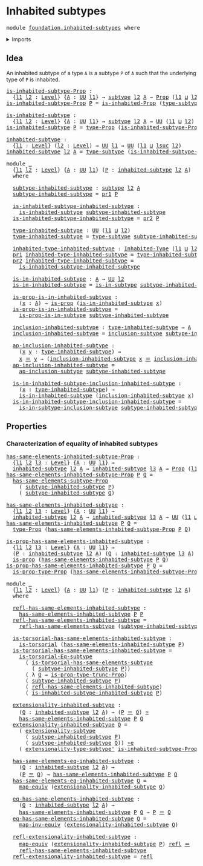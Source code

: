 # Inhabited subtypes

<pre class="Agda"><a id="31" class="Keyword">module</a> <a id="38" href="foundation.inhabited-subtypes.html" class="Module">foundation.inhabited-subtypes</a> <a id="68" class="Keyword">where</a>
</pre>
<details><summary>Imports</summary>

<pre class="Agda"><a id="124" class="Keyword">open</a> <a id="129" class="Keyword">import</a> <a id="136" href="foundation.dependent-pair-types.html" class="Module">foundation.dependent-pair-types</a>
<a id="168" class="Keyword">open</a> <a id="173" class="Keyword">import</a> <a id="180" href="foundation.inhabited-types.html" class="Module">foundation.inhabited-types</a>
<a id="207" class="Keyword">open</a> <a id="212" class="Keyword">import</a> <a id="219" href="foundation.propositional-truncations.html" class="Module">foundation.propositional-truncations</a>
<a id="256" class="Keyword">open</a> <a id="261" class="Keyword">import</a> <a id="268" href="foundation.subtype-identity-principle.html" class="Module">foundation.subtype-identity-principle</a>
<a id="306" class="Keyword">open</a> <a id="311" class="Keyword">import</a> <a id="318" href="foundation.subtypes.html" class="Module">foundation.subtypes</a>
<a id="338" class="Keyword">open</a> <a id="343" class="Keyword">import</a> <a id="350" href="foundation.universe-levels.html" class="Module">foundation.universe-levels</a>

<a id="378" class="Keyword">open</a> <a id="383" class="Keyword">import</a> <a id="390" href="foundation-core.equivalences.html" class="Module">foundation-core.equivalences</a>
<a id="419" class="Keyword">open</a> <a id="424" class="Keyword">import</a> <a id="431" href="foundation-core.identity-types.html" class="Module">foundation-core.identity-types</a>
<a id="462" class="Keyword">open</a> <a id="467" class="Keyword">import</a> <a id="474" href="foundation-core.propositions.html" class="Module">foundation-core.propositions</a>
<a id="503" class="Keyword">open</a> <a id="508" class="Keyword">import</a> <a id="515" href="foundation-core.torsorial-type-families.html" class="Module">foundation-core.torsorial-type-families</a>
</pre>
</details>

## Idea

An inhabited subtype of a type `A` is a subtype `P` of `A` such that the
underlying type of `P` is inhabited.

<pre class="Agda"><a id="is-inhabited-subtype-Prop"></a><a id="700" href="foundation.inhabited-subtypes.html#700" class="Function">is-inhabited-subtype-Prop</a> <a id="726" class="Symbol">:</a>
  <a id="730" class="Symbol">{</a><a id="731" href="foundation.inhabited-subtypes.html#731" class="Bound">l1</a> <a id="734" href="foundation.inhabited-subtypes.html#734" class="Bound">l2</a> <a id="737" class="Symbol">:</a> <a id="739" href="Agda.Primitive.html#742" class="Postulate">Level</a><a id="744" class="Symbol">}</a> <a id="746" class="Symbol">{</a><a id="747" href="foundation.inhabited-subtypes.html#747" class="Bound">A</a> <a id="749" class="Symbol">:</a> <a id="751" href="Agda.Primitive.html#388" class="Primitive">UU</a> <a id="754" href="foundation.inhabited-subtypes.html#731" class="Bound">l1</a><a id="756" class="Symbol">}</a> <a id="758" class="Symbol">→</a> <a id="760" href="foundation-core.subtypes.html#1397" class="Function">subtype</a> <a id="768" href="foundation.inhabited-subtypes.html#734" class="Bound">l2</a> <a id="771" href="foundation.inhabited-subtypes.html#747" class="Bound">A</a> <a id="773" class="Symbol">→</a> <a id="775" href="foundation-core.propositions.html#1153" class="Function">Prop</a> <a id="780" class="Symbol">(</a><a id="781" href="foundation.inhabited-subtypes.html#731" class="Bound">l1</a> <a id="784" href="Agda.Primitive.html#961" class="Primitive Operator">⊔</a> <a id="786" href="foundation.inhabited-subtypes.html#734" class="Bound">l2</a><a id="788" class="Symbol">)</a>
<a id="790" href="foundation.inhabited-subtypes.html#700" class="Function">is-inhabited-subtype-Prop</a> <a id="816" href="foundation.inhabited-subtypes.html#816" class="Bound">P</a> <a id="818" class="Symbol">=</a> <a id="820" href="foundation.inhabited-types.html#1116" class="Function">is-inhabited-Prop</a> <a id="838" class="Symbol">(</a><a id="839" href="foundation-core.subtypes.html#1738" class="Function">type-subtype</a> <a id="852" href="foundation.inhabited-subtypes.html#816" class="Bound">P</a><a id="853" class="Symbol">)</a>

<a id="is-inhabited-subtype"></a><a id="856" href="foundation.inhabited-subtypes.html#856" class="Function">is-inhabited-subtype</a> <a id="877" class="Symbol">:</a>
  <a id="881" class="Symbol">{</a><a id="882" href="foundation.inhabited-subtypes.html#882" class="Bound">l1</a> <a id="885" href="foundation.inhabited-subtypes.html#885" class="Bound">l2</a> <a id="888" class="Symbol">:</a> <a id="890" href="Agda.Primitive.html#742" class="Postulate">Level</a><a id="895" class="Symbol">}</a> <a id="897" class="Symbol">{</a><a id="898" href="foundation.inhabited-subtypes.html#898" class="Bound">A</a> <a id="900" class="Symbol">:</a> <a id="902" href="Agda.Primitive.html#388" class="Primitive">UU</a> <a id="905" href="foundation.inhabited-subtypes.html#882" class="Bound">l1</a><a id="907" class="Symbol">}</a> <a id="909" class="Symbol">→</a> <a id="911" href="foundation-core.subtypes.html#1397" class="Function">subtype</a> <a id="919" href="foundation.inhabited-subtypes.html#885" class="Bound">l2</a> <a id="922" href="foundation.inhabited-subtypes.html#898" class="Bound">A</a> <a id="924" class="Symbol">→</a> <a id="926" href="Agda.Primitive.html#388" class="Primitive">UU</a> <a id="929" class="Symbol">(</a><a id="930" href="foundation.inhabited-subtypes.html#882" class="Bound">l1</a> <a id="933" href="Agda.Primitive.html#961" class="Primitive Operator">⊔</a> <a id="935" href="foundation.inhabited-subtypes.html#885" class="Bound">l2</a><a id="937" class="Symbol">)</a>
<a id="939" href="foundation.inhabited-subtypes.html#856" class="Function">is-inhabited-subtype</a> <a id="960" href="foundation.inhabited-subtypes.html#960" class="Bound">P</a> <a id="962" class="Symbol">=</a> <a id="964" href="foundation-core.propositions.html#1249" class="Function">type-Prop</a> <a id="974" class="Symbol">(</a><a id="975" href="foundation.inhabited-subtypes.html#700" class="Function">is-inhabited-subtype-Prop</a> <a id="1001" href="foundation.inhabited-subtypes.html#960" class="Bound">P</a><a id="1002" class="Symbol">)</a>

<a id="inhabited-subtype"></a><a id="1005" href="foundation.inhabited-subtypes.html#1005" class="Function">inhabited-subtype</a> <a id="1023" class="Symbol">:</a>
  <a id="1027" class="Symbol">{</a><a id="1028" href="foundation.inhabited-subtypes.html#1028" class="Bound">l1</a> <a id="1031" class="Symbol">:</a> <a id="1033" href="Agda.Primitive.html#742" class="Postulate">Level</a><a id="1038" class="Symbol">}</a> <a id="1040" class="Symbol">(</a><a id="1041" href="foundation.inhabited-subtypes.html#1041" class="Bound">l2</a> <a id="1044" class="Symbol">:</a> <a id="1046" href="Agda.Primitive.html#742" class="Postulate">Level</a><a id="1051" class="Symbol">)</a> <a id="1053" class="Symbol">→</a> <a id="1055" href="Agda.Primitive.html#388" class="Primitive">UU</a> <a id="1058" href="foundation.inhabited-subtypes.html#1028" class="Bound">l1</a> <a id="1061" class="Symbol">→</a> <a id="1063" href="Agda.Primitive.html#388" class="Primitive">UU</a> <a id="1066" class="Symbol">(</a><a id="1067" href="foundation.inhabited-subtypes.html#1028" class="Bound">l1</a> <a id="1070" href="Agda.Primitive.html#961" class="Primitive Operator">⊔</a> <a id="1072" href="Agda.Primitive.html#931" class="Primitive">lsuc</a> <a id="1077" href="foundation.inhabited-subtypes.html#1041" class="Bound">l2</a><a id="1079" class="Symbol">)</a>
<a id="1081" href="foundation.inhabited-subtypes.html#1005" class="Function">inhabited-subtype</a> <a id="1099" href="foundation.inhabited-subtypes.html#1099" class="Bound">l2</a> <a id="1102" href="foundation.inhabited-subtypes.html#1102" class="Bound">A</a> <a id="1104" class="Symbol">=</a> <a id="1106" href="foundation-core.subtypes.html#1738" class="Function">type-subtype</a> <a id="1119" class="Symbol">(</a><a id="1120" href="foundation.inhabited-subtypes.html#700" class="Function">is-inhabited-subtype-Prop</a> <a id="1146" class="Symbol">{</a><a id="1147" class="Argument">l2</a> <a id="1150" class="Symbol">=</a> <a id="1152" href="foundation.inhabited-subtypes.html#1099" class="Bound">l2</a><a id="1154" class="Symbol">}</a> <a id="1156" class="Symbol">{</a><a id="1157" href="foundation.inhabited-subtypes.html#1102" class="Bound">A</a><a id="1158" class="Symbol">})</a>

<a id="1162" class="Keyword">module</a> <a id="1169" href="foundation.inhabited-subtypes.html#1169" class="Module">_</a>
  <a id="1173" class="Symbol">{</a><a id="1174" href="foundation.inhabited-subtypes.html#1174" class="Bound">l1</a> <a id="1177" href="foundation.inhabited-subtypes.html#1177" class="Bound">l2</a> <a id="1180" class="Symbol">:</a> <a id="1182" href="Agda.Primitive.html#742" class="Postulate">Level</a><a id="1187" class="Symbol">}</a> <a id="1189" class="Symbol">{</a><a id="1190" href="foundation.inhabited-subtypes.html#1190" class="Bound">A</a> <a id="1192" class="Symbol">:</a> <a id="1194" href="Agda.Primitive.html#388" class="Primitive">UU</a> <a id="1197" href="foundation.inhabited-subtypes.html#1174" class="Bound">l1</a><a id="1199" class="Symbol">}</a> <a id="1201" class="Symbol">(</a><a id="1202" href="foundation.inhabited-subtypes.html#1202" class="Bound">P</a> <a id="1204" class="Symbol">:</a> <a id="1206" href="foundation.inhabited-subtypes.html#1005" class="Function">inhabited-subtype</a> <a id="1224" href="foundation.inhabited-subtypes.html#1177" class="Bound">l2</a> <a id="1227" href="foundation.inhabited-subtypes.html#1190" class="Bound">A</a><a id="1228" class="Symbol">)</a>
  <a id="1232" class="Keyword">where</a>

  <a id="1241" href="foundation.inhabited-subtypes.html#1241" class="Function">subtype-inhabited-subtype</a> <a id="1267" class="Symbol">:</a> <a id="1269" href="foundation-core.subtypes.html#1397" class="Function">subtype</a> <a id="1277" href="foundation.inhabited-subtypes.html#1177" class="Bound">l2</a> <a id="1280" href="foundation.inhabited-subtypes.html#1190" class="Bound">A</a>
  <a id="1284" href="foundation.inhabited-subtypes.html#1241" class="Function">subtype-inhabited-subtype</a> <a id="1310" class="Symbol">=</a> <a id="1312" href="foundation.dependent-pair-types.html#681" class="Field">pr1</a> <a id="1316" href="foundation.inhabited-subtypes.html#1202" class="Bound">P</a>

  <a id="1321" href="foundation.inhabited-subtypes.html#1321" class="Function">is-inhabited-subtype-inhabited-subtype</a> <a id="1360" class="Symbol">:</a>
    <a id="1366" href="foundation.inhabited-subtypes.html#856" class="Function">is-inhabited-subtype</a> <a id="1387" href="foundation.inhabited-subtypes.html#1241" class="Function">subtype-inhabited-subtype</a>
  <a id="1415" href="foundation.inhabited-subtypes.html#1321" class="Function">is-inhabited-subtype-inhabited-subtype</a> <a id="1454" class="Symbol">=</a> <a id="1456" href="foundation.dependent-pair-types.html#693" class="Field">pr2</a> <a id="1460" href="foundation.inhabited-subtypes.html#1202" class="Bound">P</a>

  <a id="1465" href="foundation.inhabited-subtypes.html#1465" class="Function">type-inhabited-subtype</a> <a id="1488" class="Symbol">:</a> <a id="1490" href="Agda.Primitive.html#388" class="Primitive">UU</a> <a id="1493" class="Symbol">(</a><a id="1494" href="foundation.inhabited-subtypes.html#1174" class="Bound">l1</a> <a id="1497" href="Agda.Primitive.html#961" class="Primitive Operator">⊔</a> <a id="1499" href="foundation.inhabited-subtypes.html#1177" class="Bound">l2</a><a id="1501" class="Symbol">)</a>
  <a id="1505" href="foundation.inhabited-subtypes.html#1465" class="Function">type-inhabited-subtype</a> <a id="1528" class="Symbol">=</a> <a id="1530" href="foundation-core.subtypes.html#1738" class="Function">type-subtype</a> <a id="1543" href="foundation.inhabited-subtypes.html#1241" class="Function">subtype-inhabited-subtype</a>

  <a id="1572" href="foundation.inhabited-subtypes.html#1572" class="Function">inhabited-type-inhabited-subtype</a> <a id="1605" class="Symbol">:</a> <a id="1607" href="foundation.inhabited-types.html#1438" class="Function">Inhabited-Type</a> <a id="1622" class="Symbol">(</a><a id="1623" href="foundation.inhabited-subtypes.html#1174" class="Bound">l1</a> <a id="1626" href="Agda.Primitive.html#961" class="Primitive Operator">⊔</a> <a id="1628" href="foundation.inhabited-subtypes.html#1177" class="Bound">l2</a><a id="1630" class="Symbol">)</a>
  <a id="1634" href="foundation.dependent-pair-types.html#681" class="Field">pr1</a> <a id="1638" href="foundation.inhabited-subtypes.html#1572" class="Function">inhabited-type-inhabited-subtype</a> <a id="1671" class="Symbol">=</a> <a id="1673" href="foundation.inhabited-subtypes.html#1465" class="Function">type-inhabited-subtype</a>
  <a id="1698" href="foundation.dependent-pair-types.html#693" class="Field">pr2</a> <a id="1702" href="foundation.inhabited-subtypes.html#1572" class="Function">inhabited-type-inhabited-subtype</a> <a id="1735" class="Symbol">=</a>
    <a id="1741" href="foundation.inhabited-subtypes.html#1321" class="Function">is-inhabited-subtype-inhabited-subtype</a>

  <a id="1783" href="foundation.inhabited-subtypes.html#1783" class="Function">is-in-inhabited-subtype</a> <a id="1807" class="Symbol">:</a> <a id="1809" href="foundation.inhabited-subtypes.html#1190" class="Bound">A</a> <a id="1811" class="Symbol">→</a> <a id="1813" href="Agda.Primitive.html#388" class="Primitive">UU</a> <a id="1816" href="foundation.inhabited-subtypes.html#1177" class="Bound">l2</a>
  <a id="1821" href="foundation.inhabited-subtypes.html#1783" class="Function">is-in-inhabited-subtype</a> <a id="1845" class="Symbol">=</a> <a id="1847" href="foundation-core.subtypes.html#1558" class="Function">is-in-subtype</a> <a id="1861" href="foundation.inhabited-subtypes.html#1241" class="Function">subtype-inhabited-subtype</a>

  <a id="1890" href="foundation.inhabited-subtypes.html#1890" class="Function">is-prop-is-in-inhabited-subtype</a> <a id="1922" class="Symbol">:</a>
    <a id="1928" class="Symbol">(</a><a id="1929" href="foundation.inhabited-subtypes.html#1929" class="Bound">x</a> <a id="1931" class="Symbol">:</a> <a id="1933" href="foundation.inhabited-subtypes.html#1190" class="Bound">A</a><a id="1934" class="Symbol">)</a> <a id="1936" class="Symbol">→</a> <a id="1938" href="foundation-core.propositions.html#1029" class="Function">is-prop</a> <a id="1946" class="Symbol">(</a><a id="1947" href="foundation.inhabited-subtypes.html#1783" class="Function">is-in-inhabited-subtype</a> <a id="1971" href="foundation.inhabited-subtypes.html#1929" class="Bound">x</a><a id="1972" class="Symbol">)</a>
  <a id="1976" href="foundation.inhabited-subtypes.html#1890" class="Function">is-prop-is-in-inhabited-subtype</a> <a id="2008" class="Symbol">=</a>
    <a id="2014" href="foundation-core.subtypes.html#1623" class="Function">is-prop-is-in-subtype</a> <a id="2036" href="foundation.inhabited-subtypes.html#1241" class="Function">subtype-inhabited-subtype</a>

  <a id="2065" href="foundation.inhabited-subtypes.html#2065" class="Function">inclusion-inhabited-subtype</a> <a id="2093" class="Symbol">:</a> <a id="2095" href="foundation.inhabited-subtypes.html#1465" class="Function">type-inhabited-subtype</a> <a id="2118" class="Symbol">→</a> <a id="2120" href="foundation.inhabited-subtypes.html#1190" class="Bound">A</a>
  <a id="2124" href="foundation.inhabited-subtypes.html#2065" class="Function">inclusion-inhabited-subtype</a> <a id="2152" class="Symbol">=</a> <a id="2154" href="foundation-core.subtypes.html#1804" class="Function">inclusion-subtype</a> <a id="2172" href="foundation.inhabited-subtypes.html#1241" class="Function">subtype-inhabited-subtype</a>

  <a id="2201" href="foundation.inhabited-subtypes.html#2201" class="Function">ap-inclusion-inhabited-subtype</a> <a id="2232" class="Symbol">:</a>
    <a id="2238" class="Symbol">(</a><a id="2239" href="foundation.inhabited-subtypes.html#2239" class="Bound">x</a> <a id="2241" href="foundation.inhabited-subtypes.html#2241" class="Bound">y</a> <a id="2243" class="Symbol">:</a> <a id="2245" href="foundation.inhabited-subtypes.html#1465" class="Function">type-inhabited-subtype</a><a id="2267" class="Symbol">)</a> <a id="2269" class="Symbol">→</a>
    <a id="2275" href="foundation.inhabited-subtypes.html#2239" class="Bound">x</a> <a id="2277" href="foundation-core.identity-types.html#2713" class="Function Operator">＝</a> <a id="2279" href="foundation.inhabited-subtypes.html#2241" class="Bound">y</a> <a id="2281" class="Symbol">→</a> <a id="2283" class="Symbol">(</a><a id="2284" href="foundation.inhabited-subtypes.html#2065" class="Function">inclusion-inhabited-subtype</a> <a id="2312" href="foundation.inhabited-subtypes.html#2239" class="Bound">x</a> <a id="2314" href="foundation-core.identity-types.html#2713" class="Function Operator">＝</a> <a id="2316" href="foundation.inhabited-subtypes.html#2065" class="Function">inclusion-inhabited-subtype</a> <a id="2344" href="foundation.inhabited-subtypes.html#2241" class="Bound">y</a><a id="2345" class="Symbol">)</a>
  <a id="2349" href="foundation.inhabited-subtypes.html#2201" class="Function">ap-inclusion-inhabited-subtype</a> <a id="2380" class="Symbol">=</a>
    <a id="2386" href="foundation-core.subtypes.html#1870" class="Function">ap-inclusion-subtype</a> <a id="2407" href="foundation.inhabited-subtypes.html#1241" class="Function">subtype-inhabited-subtype</a>

  <a id="2436" href="foundation.inhabited-subtypes.html#2436" class="Function">is-in-inhabited-subtype-inclusion-inhabited-subtype</a> <a id="2488" class="Symbol">:</a>
    <a id="2494" class="Symbol">(</a><a id="2495" href="foundation.inhabited-subtypes.html#2495" class="Bound">x</a> <a id="2497" class="Symbol">:</a> <a id="2499" href="foundation.inhabited-subtypes.html#1465" class="Function">type-inhabited-subtype</a><a id="2521" class="Symbol">)</a> <a id="2523" class="Symbol">→</a>
    <a id="2529" href="foundation.inhabited-subtypes.html#1783" class="Function">is-in-inhabited-subtype</a> <a id="2553" class="Symbol">(</a><a id="2554" href="foundation.inhabited-subtypes.html#2065" class="Function">inclusion-inhabited-subtype</a> <a id="2582" href="foundation.inhabited-subtypes.html#2495" class="Bound">x</a><a id="2583" class="Symbol">)</a>
  <a id="2587" href="foundation.inhabited-subtypes.html#2436" class="Function">is-in-inhabited-subtype-inclusion-inhabited-subtype</a> <a id="2639" class="Symbol">=</a>
    <a id="2645" href="foundation-core.subtypes.html#2033" class="Function">is-in-subtype-inclusion-subtype</a> <a id="2677" href="foundation.inhabited-subtypes.html#1241" class="Function">subtype-inhabited-subtype</a>
</pre>
## Properties

### Characterization of equality of inhabited subtypes

<pre class="Agda"><a id="has-same-elements-inhabited-subtype-Prop"></a><a id="2787" href="foundation.inhabited-subtypes.html#2787" class="Function">has-same-elements-inhabited-subtype-Prop</a> <a id="2828" class="Symbol">:</a>
  <a id="2832" class="Symbol">{</a><a id="2833" href="foundation.inhabited-subtypes.html#2833" class="Bound">l1</a> <a id="2836" href="foundation.inhabited-subtypes.html#2836" class="Bound">l2</a> <a id="2839" href="foundation.inhabited-subtypes.html#2839" class="Bound">l3</a> <a id="2842" class="Symbol">:</a> <a id="2844" href="Agda.Primitive.html#742" class="Postulate">Level</a><a id="2849" class="Symbol">}</a> <a id="2851" class="Symbol">{</a><a id="2852" href="foundation.inhabited-subtypes.html#2852" class="Bound">A</a> <a id="2854" class="Symbol">:</a> <a id="2856" href="Agda.Primitive.html#388" class="Primitive">UU</a> <a id="2859" href="foundation.inhabited-subtypes.html#2833" class="Bound">l1</a><a id="2861" class="Symbol">}</a> <a id="2863" class="Symbol">→</a>
  <a id="2867" href="foundation.inhabited-subtypes.html#1005" class="Function">inhabited-subtype</a> <a id="2885" href="foundation.inhabited-subtypes.html#2836" class="Bound">l2</a> <a id="2888" href="foundation.inhabited-subtypes.html#2852" class="Bound">A</a> <a id="2890" class="Symbol">→</a> <a id="2892" href="foundation.inhabited-subtypes.html#1005" class="Function">inhabited-subtype</a> <a id="2910" href="foundation.inhabited-subtypes.html#2839" class="Bound">l3</a> <a id="2913" href="foundation.inhabited-subtypes.html#2852" class="Bound">A</a> <a id="2915" class="Symbol">→</a> <a id="2917" href="foundation-core.propositions.html#1153" class="Function">Prop</a> <a id="2922" class="Symbol">(</a><a id="2923" href="foundation.inhabited-subtypes.html#2833" class="Bound">l1</a> <a id="2926" href="Agda.Primitive.html#961" class="Primitive Operator">⊔</a> <a id="2928" href="foundation.inhabited-subtypes.html#2836" class="Bound">l2</a> <a id="2931" href="Agda.Primitive.html#961" class="Primitive Operator">⊔</a> <a id="2933" href="foundation.inhabited-subtypes.html#2839" class="Bound">l3</a><a id="2935" class="Symbol">)</a>
<a id="2937" href="foundation.inhabited-subtypes.html#2787" class="Function">has-same-elements-inhabited-subtype-Prop</a> <a id="2978" href="foundation.inhabited-subtypes.html#2978" class="Bound">P</a> <a id="2980" href="foundation.inhabited-subtypes.html#2980" class="Bound">Q</a> <a id="2982" class="Symbol">=</a>
  <a id="2986" href="foundation.subtypes.html#1763" class="Function">has-same-elements-subtype-Prop</a>
    <a id="3021" class="Symbol">(</a> <a id="3023" href="foundation.inhabited-subtypes.html#1241" class="Function">subtype-inhabited-subtype</a> <a id="3049" href="foundation.inhabited-subtypes.html#2978" class="Bound">P</a><a id="3050" class="Symbol">)</a>
    <a id="3056" class="Symbol">(</a> <a id="3058" href="foundation.inhabited-subtypes.html#1241" class="Function">subtype-inhabited-subtype</a> <a id="3084" href="foundation.inhabited-subtypes.html#2980" class="Bound">Q</a><a id="3085" class="Symbol">)</a>

<a id="has-same-elements-inhabited-subtype"></a><a id="3088" href="foundation.inhabited-subtypes.html#3088" class="Function">has-same-elements-inhabited-subtype</a> <a id="3124" class="Symbol">:</a>
  <a id="3128" class="Symbol">{</a><a id="3129" href="foundation.inhabited-subtypes.html#3129" class="Bound">l1</a> <a id="3132" href="foundation.inhabited-subtypes.html#3132" class="Bound">l2</a> <a id="3135" href="foundation.inhabited-subtypes.html#3135" class="Bound">l3</a> <a id="3138" class="Symbol">:</a> <a id="3140" href="Agda.Primitive.html#742" class="Postulate">Level</a><a id="3145" class="Symbol">}</a> <a id="3147" class="Symbol">{</a><a id="3148" href="foundation.inhabited-subtypes.html#3148" class="Bound">A</a> <a id="3150" class="Symbol">:</a> <a id="3152" href="Agda.Primitive.html#388" class="Primitive">UU</a> <a id="3155" href="foundation.inhabited-subtypes.html#3129" class="Bound">l1</a><a id="3157" class="Symbol">}</a> <a id="3159" class="Symbol">→</a>
  <a id="3163" href="foundation.inhabited-subtypes.html#1005" class="Function">inhabited-subtype</a> <a id="3181" href="foundation.inhabited-subtypes.html#3132" class="Bound">l2</a> <a id="3184" href="foundation.inhabited-subtypes.html#3148" class="Bound">A</a> <a id="3186" class="Symbol">→</a> <a id="3188" href="foundation.inhabited-subtypes.html#1005" class="Function">inhabited-subtype</a> <a id="3206" href="foundation.inhabited-subtypes.html#3135" class="Bound">l3</a> <a id="3209" href="foundation.inhabited-subtypes.html#3148" class="Bound">A</a> <a id="3211" class="Symbol">→</a> <a id="3213" href="Agda.Primitive.html#388" class="Primitive">UU</a> <a id="3216" class="Symbol">(</a><a id="3217" href="foundation.inhabited-subtypes.html#3129" class="Bound">l1</a> <a id="3220" href="Agda.Primitive.html#961" class="Primitive Operator">⊔</a> <a id="3222" href="foundation.inhabited-subtypes.html#3132" class="Bound">l2</a> <a id="3225" href="Agda.Primitive.html#961" class="Primitive Operator">⊔</a> <a id="3227" href="foundation.inhabited-subtypes.html#3135" class="Bound">l3</a><a id="3229" class="Symbol">)</a>
<a id="3231" href="foundation.inhabited-subtypes.html#3088" class="Function">has-same-elements-inhabited-subtype</a> <a id="3267" href="foundation.inhabited-subtypes.html#3267" class="Bound">P</a> <a id="3269" href="foundation.inhabited-subtypes.html#3269" class="Bound">Q</a> <a id="3271" class="Symbol">=</a>
  <a id="3275" href="foundation-core.propositions.html#1249" class="Function">type-Prop</a> <a id="3285" class="Symbol">(</a><a id="3286" href="foundation.inhabited-subtypes.html#2787" class="Function">has-same-elements-inhabited-subtype-Prop</a> <a id="3327" href="foundation.inhabited-subtypes.html#3267" class="Bound">P</a> <a id="3329" href="foundation.inhabited-subtypes.html#3269" class="Bound">Q</a><a id="3330" class="Symbol">)</a>

<a id="is-prop-has-same-elements-inhabited-subtype"></a><a id="3333" href="foundation.inhabited-subtypes.html#3333" class="Function">is-prop-has-same-elements-inhabited-subtype</a> <a id="3377" class="Symbol">:</a>
  <a id="3381" class="Symbol">{</a><a id="3382" href="foundation.inhabited-subtypes.html#3382" class="Bound">l1</a> <a id="3385" href="foundation.inhabited-subtypes.html#3385" class="Bound">l2</a> <a id="3388" href="foundation.inhabited-subtypes.html#3388" class="Bound">l3</a> <a id="3391" class="Symbol">:</a> <a id="3393" href="Agda.Primitive.html#742" class="Postulate">Level</a><a id="3398" class="Symbol">}</a> <a id="3400" class="Symbol">{</a><a id="3401" href="foundation.inhabited-subtypes.html#3401" class="Bound">A</a> <a id="3403" class="Symbol">:</a> <a id="3405" href="Agda.Primitive.html#388" class="Primitive">UU</a> <a id="3408" href="foundation.inhabited-subtypes.html#3382" class="Bound">l1</a><a id="3410" class="Symbol">}</a> <a id="3412" class="Symbol">→</a>
  <a id="3416" class="Symbol">(</a><a id="3417" href="foundation.inhabited-subtypes.html#3417" class="Bound">P</a> <a id="3419" class="Symbol">:</a> <a id="3421" href="foundation.inhabited-subtypes.html#1005" class="Function">inhabited-subtype</a> <a id="3439" href="foundation.inhabited-subtypes.html#3385" class="Bound">l2</a> <a id="3442" href="foundation.inhabited-subtypes.html#3401" class="Bound">A</a><a id="3443" class="Symbol">)</a> <a id="3445" class="Symbol">(</a><a id="3446" href="foundation.inhabited-subtypes.html#3446" class="Bound">Q</a> <a id="3448" class="Symbol">:</a> <a id="3450" href="foundation.inhabited-subtypes.html#1005" class="Function">inhabited-subtype</a> <a id="3468" href="foundation.inhabited-subtypes.html#3388" class="Bound">l3</a> <a id="3471" href="foundation.inhabited-subtypes.html#3401" class="Bound">A</a><a id="3472" class="Symbol">)</a> <a id="3474" class="Symbol">→</a>
  <a id="3478" href="foundation-core.propositions.html#1029" class="Function">is-prop</a> <a id="3486" class="Symbol">(</a><a id="3487" href="foundation.inhabited-subtypes.html#3088" class="Function">has-same-elements-inhabited-subtype</a> <a id="3523" href="foundation.inhabited-subtypes.html#3417" class="Bound">P</a> <a id="3525" href="foundation.inhabited-subtypes.html#3446" class="Bound">Q</a><a id="3526" class="Symbol">)</a>
<a id="3528" href="foundation.inhabited-subtypes.html#3333" class="Function">is-prop-has-same-elements-inhabited-subtype</a> <a id="3572" href="foundation.inhabited-subtypes.html#3572" class="Bound">P</a> <a id="3574" href="foundation.inhabited-subtypes.html#3574" class="Bound">Q</a> <a id="3576" class="Symbol">=</a>
  <a id="3580" href="foundation-core.propositions.html#1313" class="Function">is-prop-type-Prop</a> <a id="3598" class="Symbol">(</a><a id="3599" href="foundation.inhabited-subtypes.html#2787" class="Function">has-same-elements-inhabited-subtype-Prop</a> <a id="3640" href="foundation.inhabited-subtypes.html#3572" class="Bound">P</a> <a id="3642" href="foundation.inhabited-subtypes.html#3574" class="Bound">Q</a><a id="3643" class="Symbol">)</a>

<a id="3646" class="Keyword">module</a> <a id="3653" href="foundation.inhabited-subtypes.html#3653" class="Module">_</a>
  <a id="3657" class="Symbol">{</a><a id="3658" href="foundation.inhabited-subtypes.html#3658" class="Bound">l1</a> <a id="3661" href="foundation.inhabited-subtypes.html#3661" class="Bound">l2</a> <a id="3664" class="Symbol">:</a> <a id="3666" href="Agda.Primitive.html#742" class="Postulate">Level</a><a id="3671" class="Symbol">}</a> <a id="3673" class="Symbol">{</a><a id="3674" href="foundation.inhabited-subtypes.html#3674" class="Bound">A</a> <a id="3676" class="Symbol">:</a> <a id="3678" href="Agda.Primitive.html#388" class="Primitive">UU</a> <a id="3681" href="foundation.inhabited-subtypes.html#3658" class="Bound">l1</a><a id="3683" class="Symbol">}</a> <a id="3685" class="Symbol">(</a><a id="3686" href="foundation.inhabited-subtypes.html#3686" class="Bound">P</a> <a id="3688" class="Symbol">:</a> <a id="3690" href="foundation.inhabited-subtypes.html#1005" class="Function">inhabited-subtype</a> <a id="3708" href="foundation.inhabited-subtypes.html#3661" class="Bound">l2</a> <a id="3711" href="foundation.inhabited-subtypes.html#3674" class="Bound">A</a><a id="3712" class="Symbol">)</a>
  <a id="3716" class="Keyword">where</a>

  <a id="3725" href="foundation.inhabited-subtypes.html#3725" class="Function">refl-has-same-elements-inhabited-subtype</a> <a id="3766" class="Symbol">:</a>
    <a id="3772" href="foundation.inhabited-subtypes.html#3088" class="Function">has-same-elements-inhabited-subtype</a> <a id="3808" href="foundation.inhabited-subtypes.html#3686" class="Bound">P</a> <a id="3810" href="foundation.inhabited-subtypes.html#3686" class="Bound">P</a>
  <a id="3814" href="foundation.inhabited-subtypes.html#3725" class="Function">refl-has-same-elements-inhabited-subtype</a> <a id="3855" class="Symbol">=</a>
    <a id="3861" href="foundation.subtypes.html#2304" class="Function">refl-has-same-elements-subtype</a> <a id="3892" class="Symbol">(</a><a id="3893" href="foundation.inhabited-subtypes.html#1241" class="Function">subtype-inhabited-subtype</a> <a id="3919" href="foundation.inhabited-subtypes.html#3686" class="Bound">P</a><a id="3920" class="Symbol">)</a>

  <a id="3925" href="foundation.inhabited-subtypes.html#3925" class="Function">is-torsorial-has-same-elements-inhabited-subtype</a> <a id="3974" class="Symbol">:</a>
    <a id="3980" href="foundation-core.torsorial-type-families.html#2474" class="Function">is-torsorial</a> <a id="3993" class="Symbol">(</a><a id="3994" href="foundation.inhabited-subtypes.html#3088" class="Function">has-same-elements-inhabited-subtype</a> <a id="4030" href="foundation.inhabited-subtypes.html#3686" class="Bound">P</a><a id="4031" class="Symbol">)</a>
  <a id="4035" href="foundation.inhabited-subtypes.html#3925" class="Function">is-torsorial-has-same-elements-inhabited-subtype</a> <a id="4084" class="Symbol">=</a>
    <a id="4090" href="foundation.subtype-identity-principle.html#1328" class="Function">is-torsorial-Eq-subtype</a>
      <a id="4120" class="Symbol">(</a> <a id="4122" href="foundation.subtypes.html#2460" class="Function">is-torsorial-has-same-elements-subtype</a>
        <a id="4169" class="Symbol">(</a> <a id="4171" href="foundation.inhabited-subtypes.html#1241" class="Function">subtype-inhabited-subtype</a> <a id="4197" href="foundation.inhabited-subtypes.html#3686" class="Bound">P</a><a id="4198" class="Symbol">))</a>
      <a id="4207" class="Symbol">(</a> <a id="4209" class="Symbol">λ</a> <a id="4211" href="foundation.inhabited-subtypes.html#4211" class="Bound">Q</a> <a id="4213" class="Symbol">→</a> <a id="4215" href="foundation.propositional-truncations.html#1657" class="Function">is-prop-type-trunc-Prop</a><a id="4238" class="Symbol">)</a>
      <a id="4246" class="Symbol">(</a> <a id="4248" href="foundation.inhabited-subtypes.html#1241" class="Function">subtype-inhabited-subtype</a> <a id="4274" href="foundation.inhabited-subtypes.html#3686" class="Bound">P</a><a id="4275" class="Symbol">)</a>
      <a id="4283" class="Symbol">(</a> <a id="4285" href="foundation.inhabited-subtypes.html#3725" class="Function">refl-has-same-elements-inhabited-subtype</a><a id="4325" class="Symbol">)</a>
      <a id="4333" class="Symbol">(</a> <a id="4335" href="foundation.inhabited-subtypes.html#1321" class="Function">is-inhabited-subtype-inhabited-subtype</a> <a id="4374" href="foundation.inhabited-subtypes.html#3686" class="Bound">P</a><a id="4375" class="Symbol">)</a>

  <a id="4380" href="foundation.inhabited-subtypes.html#4380" class="Function">extensionality-inhabited-subtype</a> <a id="4413" class="Symbol">:</a>
    <a id="4419" class="Symbol">(</a><a id="4420" href="foundation.inhabited-subtypes.html#4420" class="Bound">Q</a> <a id="4422" class="Symbol">:</a> <a id="4424" href="foundation.inhabited-subtypes.html#1005" class="Function">inhabited-subtype</a> <a id="4442" href="foundation.inhabited-subtypes.html#3661" class="Bound">l2</a> <a id="4445" href="foundation.inhabited-subtypes.html#3674" class="Bound">A</a><a id="4446" class="Symbol">)</a> <a id="4448" class="Symbol">→</a> <a id="4450" class="Symbol">(</a><a id="4451" href="foundation.inhabited-subtypes.html#3686" class="Bound">P</a> <a id="4453" href="foundation-core.identity-types.html#2713" class="Function Operator">＝</a> <a id="4455" href="foundation.inhabited-subtypes.html#4420" class="Bound">Q</a><a id="4456" class="Symbol">)</a> <a id="4458" href="foundation-core.equivalences.html#2554" class="Function Operator">≃</a>
    <a id="4464" href="foundation.inhabited-subtypes.html#3088" class="Function">has-same-elements-inhabited-subtype</a> <a id="4500" href="foundation.inhabited-subtypes.html#3686" class="Bound">P</a> <a id="4502" href="foundation.inhabited-subtypes.html#4420" class="Bound">Q</a>
  <a id="4506" href="foundation.inhabited-subtypes.html#4380" class="Function">extensionality-inhabited-subtype</a> <a id="4539" href="foundation.inhabited-subtypes.html#4539" class="Bound">Q</a> <a id="4541" class="Symbol">=</a>
    <a id="4547" class="Symbol">(</a> <a id="4549" href="foundation.subtypes.html#3075" class="Function">extensionality-subtype</a>
      <a id="4578" class="Symbol">(</a> <a id="4580" href="foundation.inhabited-subtypes.html#1241" class="Function">subtype-inhabited-subtype</a> <a id="4606" href="foundation.inhabited-subtypes.html#3686" class="Bound">P</a><a id="4607" class="Symbol">)</a>
      <a id="4615" class="Symbol">(</a> <a id="4617" href="foundation.inhabited-subtypes.html#1241" class="Function">subtype-inhabited-subtype</a> <a id="4643" href="foundation.inhabited-subtypes.html#4539" class="Bound">Q</a><a id="4644" class="Symbol">))</a> <a id="4647" href="foundation-core.equivalences.html#13323" class="Function Operator">∘e</a>
    <a id="4654" class="Symbol">(</a> <a id="4656" href="foundation-core.subtypes.html#3750" class="Function">extensionality-type-subtype&#39;</a> <a id="4685" href="foundation.inhabited-subtypes.html#700" class="Function">is-inhabited-subtype-Prop</a> <a id="4711" href="foundation.inhabited-subtypes.html#3686" class="Bound">P</a> <a id="4713" href="foundation.inhabited-subtypes.html#4539" class="Bound">Q</a><a id="4714" class="Symbol">)</a>

  <a id="4719" href="foundation.inhabited-subtypes.html#4719" class="Function">has-same-elements-eq-inhabited-subtype</a> <a id="4758" class="Symbol">:</a>
    <a id="4764" class="Symbol">(</a><a id="4765" href="foundation.inhabited-subtypes.html#4765" class="Bound">Q</a> <a id="4767" class="Symbol">:</a> <a id="4769" href="foundation.inhabited-subtypes.html#1005" class="Function">inhabited-subtype</a> <a id="4787" href="foundation.inhabited-subtypes.html#3661" class="Bound">l2</a> <a id="4790" href="foundation.inhabited-subtypes.html#3674" class="Bound">A</a><a id="4791" class="Symbol">)</a> <a id="4793" class="Symbol">→</a>
    <a id="4799" class="Symbol">(</a><a id="4800" href="foundation.inhabited-subtypes.html#3686" class="Bound">P</a> <a id="4802" href="foundation-core.identity-types.html#2713" class="Function Operator">＝</a> <a id="4804" href="foundation.inhabited-subtypes.html#4765" class="Bound">Q</a><a id="4805" class="Symbol">)</a> <a id="4807" class="Symbol">→</a> <a id="4809" href="foundation.inhabited-subtypes.html#3088" class="Function">has-same-elements-inhabited-subtype</a> <a id="4845" href="foundation.inhabited-subtypes.html#3686" class="Bound">P</a> <a id="4847" href="foundation.inhabited-subtypes.html#4765" class="Bound">Q</a>
  <a id="4851" href="foundation.inhabited-subtypes.html#4719" class="Function">has-same-elements-eq-inhabited-subtype</a> <a id="4890" href="foundation.inhabited-subtypes.html#4890" class="Bound">Q</a> <a id="4892" class="Symbol">=</a>
    <a id="4898" href="foundation-core.equivalences.html#2754" class="Function">map-equiv</a> <a id="4908" class="Symbol">(</a><a id="4909" href="foundation.inhabited-subtypes.html#4380" class="Function">extensionality-inhabited-subtype</a> <a id="4942" href="foundation.inhabited-subtypes.html#4890" class="Bound">Q</a><a id="4943" class="Symbol">)</a>

  <a id="4948" href="foundation.inhabited-subtypes.html#4948" class="Function">eq-has-same-elements-inhabited-subtype</a> <a id="4987" class="Symbol">:</a>
    <a id="4993" class="Symbol">(</a><a id="4994" href="foundation.inhabited-subtypes.html#4994" class="Bound">Q</a> <a id="4996" class="Symbol">:</a> <a id="4998" href="foundation.inhabited-subtypes.html#1005" class="Function">inhabited-subtype</a> <a id="5016" href="foundation.inhabited-subtypes.html#3661" class="Bound">l2</a> <a id="5019" href="foundation.inhabited-subtypes.html#3674" class="Bound">A</a><a id="5020" class="Symbol">)</a> <a id="5022" class="Symbol">→</a>
    <a id="5028" href="foundation.inhabited-subtypes.html#3088" class="Function">has-same-elements-inhabited-subtype</a> <a id="5064" href="foundation.inhabited-subtypes.html#3686" class="Bound">P</a> <a id="5066" href="foundation.inhabited-subtypes.html#4994" class="Bound">Q</a> <a id="5068" class="Symbol">→</a> <a id="5070" href="foundation.inhabited-subtypes.html#3686" class="Bound">P</a> <a id="5072" href="foundation-core.identity-types.html#2713" class="Function Operator">＝</a> <a id="5074" href="foundation.inhabited-subtypes.html#4994" class="Bound">Q</a>
  <a id="5078" href="foundation.inhabited-subtypes.html#4948" class="Function">eq-has-same-elements-inhabited-subtype</a> <a id="5117" href="foundation.inhabited-subtypes.html#5117" class="Bound">Q</a> <a id="5119" class="Symbol">=</a>
    <a id="5125" href="foundation-core.equivalences.html#8070" class="Function">map-inv-equiv</a> <a id="5139" class="Symbol">(</a><a id="5140" href="foundation.inhabited-subtypes.html#4380" class="Function">extensionality-inhabited-subtype</a> <a id="5173" href="foundation.inhabited-subtypes.html#5117" class="Bound">Q</a><a id="5174" class="Symbol">)</a>

  <a id="5179" href="foundation.inhabited-subtypes.html#5179" class="Function">refl-extensionality-inhabited-subtype</a> <a id="5217" class="Symbol">:</a>
    <a id="5223" href="foundation-core.equivalences.html#2754" class="Function">map-equiv</a> <a id="5233" class="Symbol">(</a><a id="5234" href="foundation.inhabited-subtypes.html#4380" class="Function">extensionality-inhabited-subtype</a> <a id="5267" href="foundation.inhabited-subtypes.html#3686" class="Bound">P</a><a id="5268" class="Symbol">)</a> <a id="5270" href="foundation-core.identity-types.html#2682" class="InductiveConstructor">refl</a> <a id="5275" href="foundation-core.identity-types.html#2713" class="Function Operator">＝</a>
    <a id="5281" href="foundation.inhabited-subtypes.html#3725" class="Function">refl-has-same-elements-inhabited-subtype</a>
  <a id="5324" href="foundation.inhabited-subtypes.html#5179" class="Function">refl-extensionality-inhabited-subtype</a> <a id="5362" class="Symbol">=</a> <a id="5364" href="foundation-core.identity-types.html#2682" class="InductiveConstructor">refl</a>
</pre>